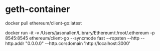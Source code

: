 # geth-container

docker pull ethereum/client-go:latest

docker run -it -v /Users/jasonallen/Library/Ethereum/:/root/.ethereum -p 8545:8545 ethereum/client-go --syncmode fast --ropsten --http --http.addr "0.0.0.0" --http.corsdomain 'http://localhost:3000'
